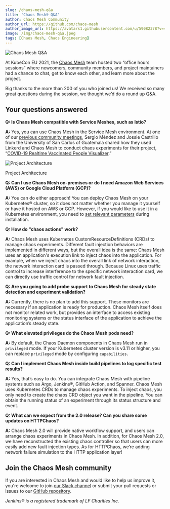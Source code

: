 ```yaml
---
slug: /chaos-mesh-q&a
title: 'Chaos Mesh® Q&A'
author: Chaos Mesh Community
author_url: https://github.com/chaos-mesh
author_image_url: https://avatars1.githubusercontent.com/u/59082378?v=4
image: /img/chaos-mesh-q&a.jpeg
tags: [Chaos Mesh, Chaos Engineering]
---
```


![Chaos Mesh Q&A](/img/chaos-mesh-q&a.jpeg)

At KubeCon EU 2021, the [Chaos Mesh](https://chaos-mesh.org/) team hosted two “office hours sessions” where newcomers, community members, and project maintainers had a chance to chat, get to know each other, and learn more about the project. 

<!--truncate-->

Big thanks to the more than 200 of you who joined us! We received so many great questions during the session, we thought we’d do a round up Q&A.


## Your questions answered

**Q: Is Chaos Mesh compatible with Service Meshes, such as Istio?** 

**A:** Yes, you can use Chaos Mesh in the Service Mesh environment. At one of our [previous community meetings](https://www.youtube.com/watch?v=paIgJYOhdGw), Sergio Méndez and Jossie Castrillo from the University of San Carlos of Guatemala shared how they used Linkerd and Chaos Mesh to conduct chaos experiments for their project, “[COVID-19 Realtime Vaccinated People Visualizer](https://github.com/sergioarmgpl/operating-systems-usac-course/blob/master/lang/en/projects/project1v3/project1.md).”

![Project Architecture](/img/chaos-mesh-linkerd-architecture.png)

<div class="caption-center"> Project Architecture </div>

**Q: Can I use Chaos Mesh on-premises or do I need Amazon Web Services (AWS) or Google Cloud Platform (GCP)?**

**A:** You can do either approach! You can deploy Chaos Mesh on your Kubernetes® cluster, so it does not matter whether you manage it yourself or have it hosted on AWS or GCP. However, if you would like to use it in a Kubernetes environment, you need to [set relevant parameters](https://chaos-mesh.org/docs/user_guides/installation) during installation.

**Q: How do "chaos actions" work?**

**A:** Chaos Mesh uses Kubernetes CustomResourceDefinitions (CRDs) to manage chaos experiments. Different fault injection behaviors are implemented in different ways, but the overall idea is the same: Chaos Mesh uses an application's execution link to inject chaos into the application. For example, when we inject chaos into the overall link of network interaction, the network interaction card is passed through. Because Linux uses traffic control to increase interference to the specific network interaction card, we can directly use traffic control for network fault injection.

**Q: Are you going to add probe support to Chaos Mesh for steady state detection and experiment validation?**

**A:**  Currently, there is no plan to add this support. These monitors are necessary if an application is ready for production. Chaos Mesh itself does not monitor related work, but provides an interface to access existing monitoring systems or the status interface of the application to achieve the application’s steady state.

**Q: What elevated privileges do the Chaos Mesh pods need?** 

**A:** By default, the Chaos Daemon components in Chaos Mesh run in `privileged` mode. If your Kubernetes cluster version is v3.11 or higher, you can replace `privileged` mode by configuring `capabilities`.

**Q: Can I implement Chaos Mesh inside build pipelines to log specific test results?** 

**A:** Yes, that’s easy to do. You can integrate Chaos Mesh with pipeline systems such as Argo, Jenkins®, GitHub Action, and Spanner. Chaos Mesh uses Kubernetes CRDs to manage chaos experiments. To inject chaos, you only need to create the chaos CRD object you want in the pipeline. You can obtain the running status of an experiment through its status structure and event.

**Q: What can we expect from the 2.0 release? Can you share some updates on HTTPChaos?**

**A:** Chaos Mesh 2.0 will provide native workflow support, and users can arrange chaos experiments in Chaos Mesh. In addition, for Chaos Mesh 2.0, we have reconstructed the existing chaos controller so that users can more easily add new fault injection types. As for HTTPChaos, we’re adding network failure simulation to the HTTP application layer!


## Join the Chaos Mesh community

If you are interested in Chaos Mesh and would like to help us improve it, you're welcome to join [our Slack channel](https://slack.cncf.io/) or submit your pull requests or issues to our [GitHub repository](https://github.com/chaos-mesh/chaos-mesh).





_Jenkins® is a registered trademark of LF Charities Inc._